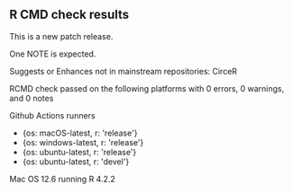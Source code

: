 ## R CMD check results

This is a new patch release.

One NOTE is expected.

Suggests or Enhances not in mainstream repositories: CirceR

RCMD check passed on the following platforms with 0 errors, 0 warnings, and 0 notes 

 Github Actions runners
  - {os: macOS-latest,   r: 'release'}
  - {os: windows-latest, r: 'release'}
  - {os: ubuntu-latest,   r: 'release'}
  - {os: ubuntu-latest,   r: 'devel'}

Mac OS 12.6 running R 4.2.2
